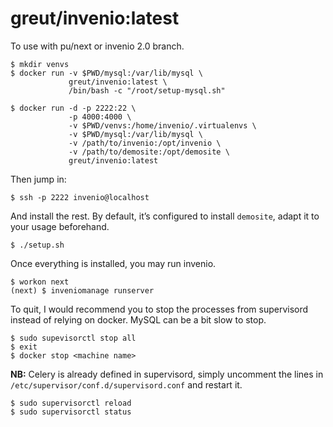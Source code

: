 # greut/invenio:latest

To use with pu/next or invenio 2.0 branch.

    $ mkdir venvs
    $ docker run -v $PWD/mysql:/var/lib/mysql \
                 greut/invenio:latest \
                 /bin/bash -c "/root/setup-mysql.sh"

    $ docker run -d -p 2222:22 \
                 -p 4000:4000 \
                 -v $PWD/venvs:/home/invenio/.virtualenvs \
                 -v $PWD/mysql:/var/lib/mysql \
                 -v /path/to/invenio:/opt/invenio \
                 -v /path/to/demosite:/opt/demosite \
                 greut/invenio:latest

Then jump in:

    $ ssh -p 2222 invenio@localhost

And install the rest. By default, it’s configured to install `demosite`, adapt
it to your usage beforehand.

    $ ./setup.sh

Once everything is installed, you may run invenio.

    $ workon next
    (next) $ inveniomanage runserver

To quit, I would recommend you to stop the processes from supervisord instead
of relying on docker. MySQL can be a bit slow to stop.

    $ sudo supevisorctl stop all
    $ exit
    $ docker stop <machine name>

**NB:** Celery is already defined in supervisord, simply uncomment the lines in
`/etc/supervisor/conf.d/supervisord.conf` and restart it.

    $ sudo supervisorctl reload
    $ sudo supervisorctl status


